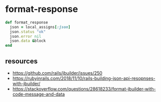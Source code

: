 # format-response

```rb
def format_response
  json = local_assigns[:json]
  json.status "ok"
  json.error nil
  json.data &block
end
```


## resources
- https://github.com/rails/jbuilder/issues/250
- https://rubyinrails.com/2018/11/10/rails-building-json-api-resopnses-with-jbuilder/
- https://stackoverflow.com/questions/28618233/format-jbuilder-with-code-message-and-data